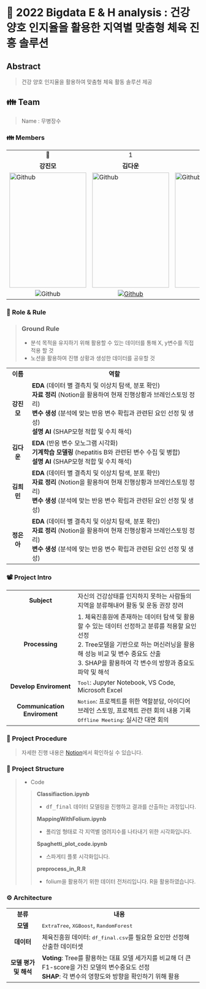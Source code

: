 # 💞 2022 Bigdata E & H analysis : 건강 양호 인지율을 활용한 지역별 맞춤형 체육 진흥 솔루션

## Abstract
> 건강 양호 인지율을 활용하여 맞춤형 체육 활동 솔루션 제공

<h2> 👪 Team </h2>

> Name : 무병장수

<h3> 👪 Members </h3>
<table>
  <tr>
    <td> <div align=center> 👑 </div> </td>
    <td> <div align=center>  1 </div> </td>
    <td> <div align=center>  2 </div> </td>
    <td> <div align=center>  3 </div> </td>
  </tr>
  <tr>
    <td> <div align=center> <b>강진모</b> </div> </td>
    <td> <div align=center> <b>김다운</b> </div> </td>
    <td> <div align=center> <b>김희민</b> </div> </td>
    <td> <div align=center> <b>정은아</b> </div> </td>
  </tr>
  <tr>
    <td> <img alt="Github" src ="https://github.com/Daw-ny/2022_Bigdata_Jinheungwon/assets/76687996/d17c43be-d819-4dba-bc29-f215b56c0db5" width="200" height="300"/> </td>
    <td> <img alt="Github" src ="https://github.com/Daw-ny/2022_Bigdata_Jinheungwon/assets/76687996/403c4a33-4a01-44e2-80bb-c13dc9f082fe" width="200" height="300"/> </td>
    <td> <img alt="Github" src ="https://github.com/Daw-ny/2022_Bigdata_Jinheungwon/assets/76687996/bab6fa6f-360f-497d-9164-ed7754d98359" width="200" height="300"/> </td>
    <td> <img alt="Github" src ="https://github.com/Daw-ny/2022_Bigdata_Jinheungwon/assets/76687996/5e98c95e-25b8-42aa-a4dc-72b05b05b7a4" width="200" height="300"/> </td>
  </tr>
  <tr>
    <td> <div align=center> <img alt="Github" src ="https://img.shields.io/badge/Github-181717.svg?&style=plastic&logo=Github&logoColor=white"/> </div> </td>
    <td> <div align=center> <a href="https://github.com/Daw-ny"> <img alt="Github" src ="https://img.shields.io/badge/Github-181717.svg?&style=plastic&logo=Github&logoColor=white"/> </div> </td>
    <td> <div align=center> <img alt="Github" src ="https://img.shields.io/badge/Github-181717.svg?&style=plastic&logo=Github&logoColor=white"/> </div> </td>
    <td> <div align=center> <img alt="Github" src ="https://img.shields.io/badge/Github-181717.svg?&style=plastic&logo=Github&logoColor=white"/> </div> </td>
  </tr>
</table>

<h3> 🛑 Role & Rule </h3>

> ### Ground Rule
> - 분석 목적을 유지하기 위해 활용할 수 있는 데이터를 통해 X, y변수를 직접 적용 할 것
> - 노션을 활용하여 진행 상황과 생성한 데이터를 공유할 것


<table>
  <tr>
    <td> <div align=center> <b> 이름 </b> </div> </td>
    <td> <div align=center> <b> 역할 </b> </div> </td>
  </tr>
  <tr>
    <td> <div align=center> <b> 강진모 </b> </div> </td>
    <td> <b>EDA </b>(데이터 별 결측치 및 이상치 탐색, 분포 확인)</br>
         <b>자료 정리 </b>(Notion을 활용하여 현재 진행상황과 브레인스토밍 정리)</br>
	       <b>변수 생성 </b>(분석에 맞는 반응 변수 확립과 관련된 요인 선정 및 생성)</br>
	       <b>설명 AI </b>(SHAP모형 적합 및 수치 해석)</td>
  </tr>
  <tr>
    <td> <div align=center> <b> 김다운 </b> </div> </td>
    <td> <b>EDA </b>(반응 변수 모노그램 시각화)</br>
	       <b>기계학습 모델링 </b>(hepatitis B와 관련된 변수 수집 및 병합)</br>
	       <b>설명 AI </b>(SHAP모형 적합 및 수치 해석)</td>
  </tr>
  <tr>
    <td> <div align=center> <b> 김희민 </b> </div> </td>
    <td> <b>EDA </b>(데이터 별 결측치 및 이상치 탐색, 분포 확인)</br>
         <b>자료 정리 </b>(Notion을 활용하여 현재 진행상황과 브레인스토밍 정리)</br>
	       <b>변수 생성 </b>(분석에 맞는 반응 변수 확립과 관련된 요인 선정 및 생성)</br>
  </tr>
  <tr>
    <td> <div align=center> <b> 정은아 </b> </div> </td>
    <td> <b>EDA </b>(데이터 별 결측치 및 이상치 탐색, 분포 확인)</br>
         <b>자료 정리 </b>(Notion을 활용하여 현재 진행상황과 브레인스토밍 정리)</br>
	       <b>변수 생성 </b>(분석에 맞는 반응 변수 확립과 관련된 요인 선정 및 생성)</br>
  </tr>
</table>

<h3> 📽️ Project Intro </h3>

<table>
  <tr>
    <td> <div align=center> <b> Subject </b> </div> </td>
    <td> 자신의 건강상태를 인지하지 못하는 사람들의 지역을 분류해내어 활동 및 운동 권장 장려 </td>
  </tr>
  <tr>
    <td> <div align=center> <b> Processing </b> </div> </td>
    <td> 1. 체육진흥원에 존재하는 데이터 탐색 및 활용할 수 있는 데이터 선정하고 분류를 적용할 요인 선정 </br>
         2. Tree모델을 기반으로 하는 머신러닝을 활용해 성능 비교 및 변수 중요도 산출 </br>
         3. SHAP을 활용하여 각 변수의 방향과 중요도 파악 및 해석
  </td>
  </tr>
  <tr>
    <td> <div align=center> <b> Develop Enviroment </b> </div> </td>
    <td> <tt>Tool</tt>: Jupyter Notebook, VS Code, Microsoft Excel</td>
  </tr>
  <tr>
    <td> <div align=center> <b> Communication Enviroment </b> </div> </td>
    <td> <tt>Notion</tt>: 프로젝트를 위한 역할분담, 아이디어 브레인 스토밍, 프로젝트 관련 회의 내용 기록 </br>
         <tt>Offline Meeting</tt>: 실시간 대면 회의 </td>
  </tr>
</table>

<h3> 📆 Project Procedure </h3>

>  자세한 진행 내용은 [Notion](https://www.notion.so/2022-bc0e6b17ab7c4dd78ba3985b629d3774?pvs=4)에서 확인하실 수 있습니다.

<h3> 📂 Project Structure </h3>

> - Code
>> <b>Classifiaction.ipynb</b>
>> - <tt>df_final</tt> 데이터 모델링을 진행하고 결과를 산출하는 과정입니다.
>>
>> <b>MappingWithFolium.ipynb</b>
>> - 폴리엄 형태로 각 지역별 염려지수를 나타내기 위한 시각화입니다.
>>
>> <b>Spaghetti_plot_code.ipynb</b>
>> - 스파게티 플롯 시각화입니다.
>>
>> <b>preprocess_in_R.R</b>
>> - folium을 활용하기 위한 데이터 전처리입니다. R을 활용하였습니다.
>>

<h3> ⚙️ Architecture </h3>
<table>
  <tr>
    <td> <div align=center> <b> 분류 </b> </div> </td>
    <td> <div align=center> <b> 내용 </b> </div> </td>
  </tr>
  <tr>
    <td> <div align=center> <b> 모델 </b> </div> </td>
    <td> <tt>ExtraTree</tt>, <tt>XGBoost</tt>, <tt>RandomForest</tt></td>
  </tr>
  <tr>
    <td> <div align=center> <b> 데이터 </b> </div> </td>
    <td> 체육진흥원 데이터: <tt>df_final.csv</tt>를 필요한 요인만 선정해 산출한 데이터셋 </td>
  </tr>
  <tr>
    <td> <div align=center> <b> 모델 평가 및 해석 </b> </div> </td>
    <td> <b>Voting</b>: Tree를 활용하는 대표 모델 세가지를 비교해 더 큰 F1-score을 가진 모델의 변수중요도 선정</br>
         <b>SHAP</b>: 각 변수의 영향도와 방향을 확인하기 위해 활용 </td>
  </tr>
</table>
